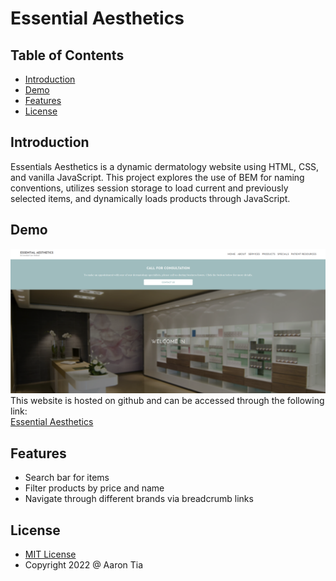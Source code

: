 # Essential Aesthetics

## Table of Contents
- [Introduction](#introduction)
- [Demo](#demo)
- [Features](#features)
- [License](#license)

<a name="introduction"></a>
## Introduction
Essentials Aesthetics is a dynamic dermatology website using HTML, CSS, and vanilla JavaScript.  This project explores the use of BEM for naming conventions, utilizes session storage to load current and previously selected items, and dynamically loads products through JavaScript.  

<a name="demo"></a>
## Demo
![](screenshot-01.png)
This website is hosted on github and can be accessed through the following link:\
[Essential Aesthetics](https://atia009.github.io/projects/essential-aesthetics/pages/index.html)

<a name="features"></a>
## Features
- Search bar for items
- Filter products by price and name
- Navigate through different brands via breadcrumb links 

<a name="license"></a>
## License
- [MIT License](https://badges.mit-license.org)
- Copyright 2022 @ Aaron Tia